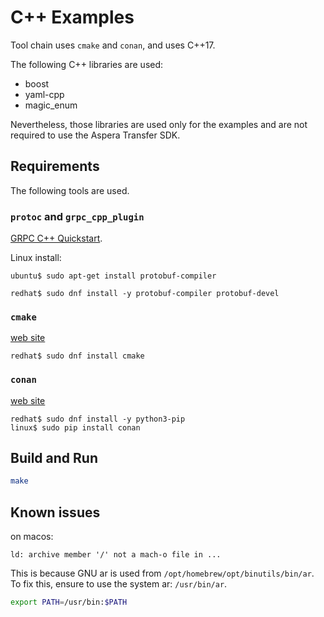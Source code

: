# C++ Examples

Tool chain uses `cmake` and `conan`, and uses C++17.

The following C++ libraries are used:

- boost
- yaml-cpp
- magic_enum

Nevertheless, those libraries are used only for the examples and are not required to use the Aspera Transfer SDK.

## Requirements

The following tools are used.

### `protoc` and `grpc_cpp_plugin`

[GRPC C++ Quickstart](https://grpc.io/docs/languages/cpp/quickstart/).

Linux install:

```console
ubuntu$ sudo apt-get install protobuf-compiler
```

```console
redhat$ sudo dnf install -y protobuf-compiler protobuf-devel
```

### `cmake`

[web site](https://cmake.org/)

```console
redhat$ sudo dnf install cmake
```

### `conan`

[web site](https://conan.io/)

```console
redhat$ sudo dnf install -y python3-pip
linux$ sudo pip install conan
```

## Build and Run

```bash
make
```

## Known issues

on macos:

```text
ld: archive member '/' not a mach-o file in ...
```

This is because GNU ar is used from `/opt/homebrew/opt/binutils/bin/ar`.
To fix this, ensure to use the system ar: `/usr/bin/ar`.

```bash
export PATH=/usr/bin:$PATH
```
